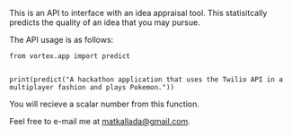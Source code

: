 This is an API to interface with an idea appraisal tool. This statisitcally predicts the quality of an idea that you may pursue. 

The API usage is as follows:

```
from vortex.app import predict


print(predict("A hackathon application that uses the Twilio API in a multiplayer fashion and plays Pokemon."))

```

You will recieve a scalar number from this function. 

Feel free to e-mail me at matkallada@gmail.com.

